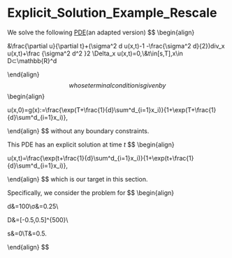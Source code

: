 # Explicit_Solution_Example_Rescale

We solve the following [PDE](https://arxiv.org/abs/1708.03223)(an adapted version)
$$
\begin{align}

 &\frac{\partial u}{\partial t}+(\sigma^2 d u(x,t)-1 -\frac{\sigma^2 d}{2})div_x u(x,t)+\frac {\sigma^2 d^2 }2 \Delta_x u(x,t)=0,\\&t\in[s,T],x\in D⊂\mathbb{R}^d

\end{align}
$$
whose terminal condition is given by
$$
\begin{align}

u(x,0)=g(x):=\frac{\exp(T+\frac{1}{d}\sum^d_{i=1}x_i)}{1+\exp(T+\frac{1}{d}\sum^d_{i=1}x_i)},

\end{align}
$$
without any boundary constraints.



This PDE has an explicit solution at time $t$
$$
\begin{align}

u(x,t)=\frac{\exp(t+\frac{1}{d}\sum^d_{i=1}x_i)}{1+\exp(t+\frac{1}{d}\sum^d_{i=1}x_i)},

\end{align}
$$
which is our target in this section.



Specifically, we consider the problem for
$$
\begin{align}

d&=100\\σ&=0.25\\

D&=[-0.5,0.5]^{500}\\

s&=0\\T&=0.5.

\end{align}
$$
